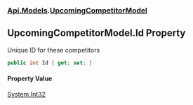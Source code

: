 ### [Api.Models](Api_Models.md 'Api.Models').[UpcomingCompetitorModel](Api_Models_UpcomingCompetitorModel.md 'Api.Models.UpcomingCompetitorModel')
## UpcomingCompetitorModel.Id Property
Unique ID for these competitors  
```csharp
public int Id { get; set; }
```
#### Property Value
[System.Int32](https://docs.microsoft.com/en-us/dotnet/api/System.Int32 'System.Int32')
